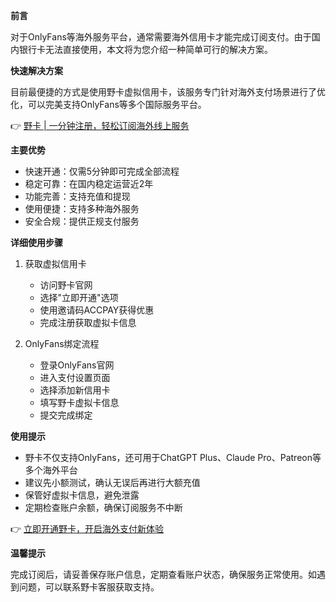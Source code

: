 **前言**

对于OnlyFans等海外服务平台，通常需要海外信用卡才能完成订阅支付。由于国内银行卡无法直接使用，本文将为您介绍一种简单可行的解决方案。

**快速解决方案**

目前最便捷的方式是使用野卡虚拟信用卡，该服务专门针对海外支付场景进行了优化，可以完美支持OnlyFans等多个国际服务平台。

👉 [野卡 | 一分钟注册，轻松订阅海外线上服务](https://bit.ly/bewildcard)

**主要优势**

- 快速开通：仅需5分钟即可完成全部流程
- 稳定可靠：在国内稳定运营近2年
- 功能完善：支持充值和提现
- 使用便捷：支持多种海外服务
- 安全合规：提供正规支付服务

**详细使用步骤**

1. 获取虚拟信用卡
   - 访问野卡官网
   - 选择"立即开通"选项
   - 使用邀请码ACCPAY获得优惠
   - 完成注册获取虚拟卡信息

2. OnlyFans绑定流程
   - 登录OnlyFans官网
   - 进入支付设置页面
   - 选择添加新信用卡
   - 填写野卡虚拟卡信息
   - 提交完成绑定

**使用提示**

- 野卡不仅支持OnlyFans，还可用于ChatGPT Plus、Claude Pro、Patreon等多个海外平台
- 建议先小额测试，确认无误后再进行大额充值
- 保管好虚拟卡信息，避免泄露
- 定期检查账户余额，确保订阅服务不中断

👉 [立即开通野卡，开启海外支付新体验](https://bit.ly/bewildcard)

**温馨提示**

完成订阅后，请妥善保存账户信息，定期查看账户状态，确保服务正常使用。如遇到问题，可以联系野卡客服获取支持。